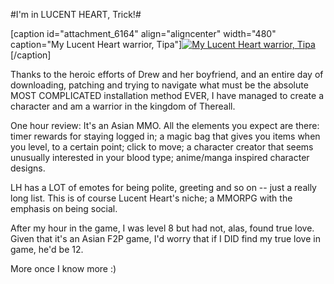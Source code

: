 #I'm in LUCENT HEART, Trick!#

[caption id="attachment\_6164" align="aligncenter" width="480" caption="My Lucent Heart warrior, Tipa"][![](http://westkarana.com/wp-content/uploads/2011/02/LucentHeart-2011-02-13-00-38-01-58-480x385.jpg "My Lucent Heart warrior, Tipa")](http://westkarana.com/wp-content/uploads/2011/02/LucentHeart-2011-02-13-00-38-01-58.jpg)[/caption]

Thanks to the heroic efforts of Drew and her boyfriend, and an entire day of downloading, patching and trying to navigate what must be the absolute MOST COMPLICATED installation method EVER, I have managed to create a character and am a warrior in the kingdom of Thereall.

One hour review: It's an Asian MMO. All the elements you expect are there: timer rewards for staying logged in; a magic bag that gives you items when you level, to a certain point; click to move; a character creator that seems unusually interested in your blood type; anime/manga inspired character designs.

LH has a LOT of emotes for being polite, greeting and so on -- just a really long list. This is of course Lucent Heart's niche; a MMORPG with the emphasis on being social.

After my hour in the game, I was level 8 but had not, alas, found true love. Given that it's an Asian F2P game, I'd worry that if I DID find my true love in game, he'd be 12.

More once I know more :)

